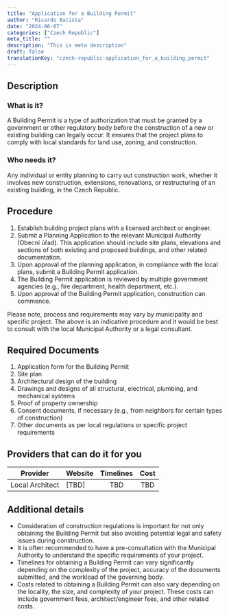 ```yaml
---
title: "Application for a Building Permit"
author: "Ricardo Batista"
date: "2024-06-07"
categories: ["Czech Republic"]
meta_title: ""
description: "This is meta description"
draft: false
translationKey: "czech-republic-application_for_a_building_permit"
---
```


## Description
### What is it?
A Building Permit is a type of authorization that must be granted by a government or other regulatory body before the construction of a new or existing building can legally occur. It ensures that the project plans to comply with local standards for land use, zoning, and construction.

### Who needs it?
Any individual or entity planning to carry out construction work, whether it involves new construction, extensions, renovations, or restructuring of an existing building, in the Czech Republic.

## Procedure
1. Establish building project plans with a licensed architect or engineer.
2. Submit a Planning Application to the relevant Municipal Authority (Obecní úřad). This application should include site plans, elevations and sections of both existing and proposed buildings, and other related documentation.
3. Upon approval of the planning application, in compliance with the local plans, submit a Building Permit application.
4. The Building Permit application is reviewed by multiple government agencies (e.g., fire department, health department, etc.).
5. Upon approval of the Building Permit application, construction can commence. 

Please note, process and requirements may vary by municipality and specific project. The above is an indicative procedure and it would be best to consult with the local Municipal Authority or a legal consultant.

## Required Documents
1. Application form for the Building Permit
2. Site plan
3. Architectural design of the building
4. Drawings and designs of all structural, electrical, plumbing, and mechanical systems
5. Proof of property ownership
6. Consent documents, if necessary (e.g., from neighbors for certain types of construction)
7. Other documents as per local regulations or specific project requirements

## Providers that can do it for you

| Provider        |     Website     |     Timelines    |       Cost      |
| --------------- | --------------- |  :-------------: | :-------------: |
| Local Architect |  [TBD]          |     TBD         |        TBD      |

## Additional details
- Consideration of construction regulations is important for not only obtaining the Building Permit but also avoiding potential legal and safety issues during construction.
- It is often recommended to have a pre-consultation with the Municipal Authority to understand the specific requirements of your project.
- Timelines for obtaining a Building Permit can vary significantly depending on the complexity of the project, accuracy of the documents submitted, and the workload of the governing body.
- Costs related to obtaining a Building Permit can also vary depending on the locality, the size, and complexity of your project. These costs can include government fees, architect/engineer fees, and other related costs.